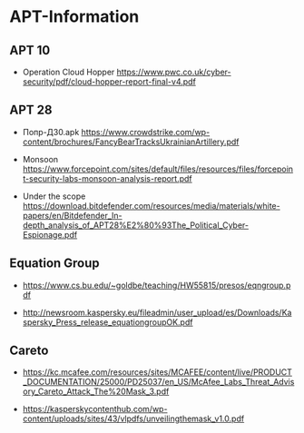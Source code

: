 # APT-Information

## APT 10
- Operation Cloud Hopper https://www.pwc.co.uk/cyber-security/pdf/cloud-hopper-report-final-v4.pdf


## APT 28
- Попр-Д30.apk https://www.crowdstrike.com/wp-content/brochures/FancyBearTracksUkrainianArtillery.pdf

- Monsoon https://www.forcepoint.com/sites/default/files/resources/files/forcepoint-security-labs-monsoon-analysis-report.pdf

- Under the scope https://download.bitdefender.com/resources/media/materials/white-papers/en/Bitdefender_In-depth_analysis_of_APT28%E2%80%93The_Political_Cyber-Espionage.pdf


## Equation Group

- https://www.cs.bu.edu/~goldbe/teaching/HW55815/presos/eqngroup.pdf

- http://newsroom.kaspersky.eu/fileadmin/user_upload/es/Downloads/Kaspersky_Press_release_equationgroupOK.pdf

## Careto

- https://kc.mcafee.com/resources/sites/MCAFEE/content/live/PRODUCT_DOCUMENTATION/25000/PD25037/en_US/McAfee_Labs_Threat_Advisory_Careto_Attack_The%20Mask_3.pdf

- https://kasperskycontenthub.com/wp-content/uploads/sites/43/vlpdfs/unveilingthemask_v1.0.pdf
